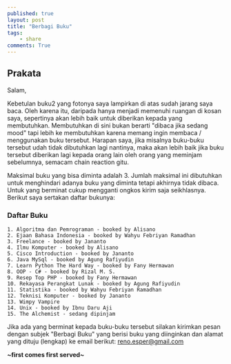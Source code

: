 ```yaml
---
published: true
layout: post
title: "Berbagi Buku"
tags:
    - share
comments: True
---
```


## Prakata

Salam,

Kebetulan buku2 yang fotonya saya lampirkan di atas sudah jarang saya baca. Oleh karena itu, daripada hanya menjadi memenuhi ruangan di kosan saya, sepertinya akan lebih baik untuk diberikan kepada yang membutuhkan. Membutuhkan di sini bukan berarti "dibaca jika sedang mood" tapi lebih ke membutuhkan karena memang ingin membaca / menggunakan buku tersebut. Harapan saya, jika misalnya buku-buku tersebut udah tidak dibutuhkan lagi nantinya, maka akan lebih baik jika buku tersebut diberikan lagi kepada orang lain oleh orang yang meminjam sebelumnya, semacam chain reaction gitu.

Maksimal buku yang bisa diminta adalah 3. Jumlah maksimal ini dibutuhkan untuk menghindari adanya buku yang diminta tetapi akhirnya tidak dibaca. Untuk yang berminat cukup mengganti ongkos kirim saja seikhlasnya. Berikut saya sertakan daftar bukunya:

### Daftar Buku

    1. Algoritma dan Pemrograman - booked by Alisano
    2. Ejaan Bahasa Indonesia - booked by Wahyu Febriyan Ramadhan
    3. Freelance - booked by Jananto
    4. Ilmu Komputer - booked by Alisano
    5. Cisco Introduction - booked by Jananto
    6. Java MySql - booked by Agung Rafiyudin
    7. Learn Python The Hard Way - booked by Fany Hermawan
    8. OOP - C# - booked by Rizal M. S.
    9. Resep Top PHP - booked by Fany Hermawan
    10. Rekayasa Perangkat Lunak - booked by Agung Rafiyudin
    11. Statistika - booked by Wahyu Febriyan Ramadhan
    12. Teknisi Komputer - booked by Jananto
    13. Wimpy Vampire
    14. Unix - booked by Ibnu Daru Aji
    15. The Alchemist - sedang dipinjam

Jika ada yang berminat kepada buku-buku tersebut silakan kirimkan pesan dengan subjek "Berbagi Buku" yang berisi buku yang diinginkan dan alamat yang dituju (lengkap) ke email berikut: reno.esper@gmail.com

**~first comes first served~**
